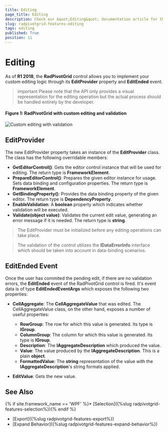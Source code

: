 ```yaml
---
title: Editing
page_title: Editing
description: Check our &quot;Editing&quot; documentation article for the RadPivotGrid {{ site.framework_name }} control.
slug: radpivotgrid-features-editing
tags: editing
published: True
position: 11
---
```


# Editing 

As of **R1 2018**, the **RadPivotGrid** control allows you to implement your custom editing logic through its **EditProvider** property and **EditEnded** event.

>important Please note that the API only provides a visual representation for the editing operation but the actual process should be handled entirely by the developer.

#### Figure 1: RadPivotGrid with custom editing and validation

![Custom editing with validation](images/pivot-editing.gif)

## EditProvider

The new EditProvider property takes an instance of the **EditProvider** class. The class has the following overridable members:

* **GetEditorControl()**: Gets the editor control instance that will be used for editing. The return type is **FrameworkElement**.
* **PrepareEditorControl()**: Prepares the given editor instance for usage. Sets data binding and configuration properties. The return type is **FrameworkElement**.
* **GetBindingProperty()**: Provides the data binding property of the given editor. The return type is **DependencyProperty**.
* **EnableValidation**: A **boolean** property which indicates whether validation will be executed.
* **Validate(object value)**: Validates the current edit value, generating an error message if it is needed. The return type is **string**.

> The EditProvider must be initialized before any editing operations can take place.

<!-- -->

> The validation of the control utilizes the **IDataErrorInfo** interface which should be taken into account in data-binding scenarios.

## EditEnded Event

Once the user has commited the pending edit, if there are no validation errors, the **EditEnded** event of the RadPivotGrid control is fired. It's event data is of type **EditEndedEventArgs** which exposes the following two properties: 

* **CellAggregate**: The **CellAggregateValue** that was edited. The CellAggregateValue class, on the other hand, exposes a number of useful properties:
	* **RowGroup**: The row for which this value is generated. Its type is **IGroup**.
	* **ColumnGroup**: The column for which this value is generated. Its type is **IGroup**.
	* **Description**: The **IAggregateDescription** which produced the value.
	* **Value**: The value produced by the **IAggregateDescription**. This is a plain **object**.
	* **FormattedValue**: The **string** representation of the value with the **IAggregateDescription**'s string formats applied.

* **EditValue**: Gets the new value.

## See Also

{% if site.framework_name == 'WPF' %}* [Selection]({%slug radpivotgrid-features-selection%}){% endif %}
* [Export]({%slug radpivotgrid-features-export%})
* [Expand Behavior]({%slug radpivotgrid-features-expand-behavior%})